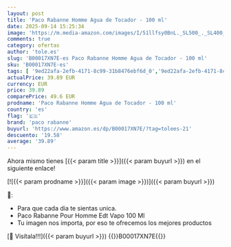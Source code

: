 ```yaml
---
layout: post
title: 'Paco Rabanne Homme Agua de Tocador - 100 ml'
date: 2025-09-14 15:25:34
image: 'https://m.media-amazon.com/images/I/51llfsy0BnL._SL500_._SL400_.jpg'
comments: true
category: ofertas
author: 'tole.es'
slug: 'B00017XN7E-es Paco Rabanne Homme Agua de Tocador - 100 ml'
sku: 'B00017XN7E-es'
tags: [ '9ed22afa-2efb-4171-8c99-31b8476ebf6d_0','9ed22afa-2efb-4171-8c99-31b8476ebf6d_5001','Agua de tocador para hombres','Arborist Merchandising Root','Belleza','Fragancias para hombres','Perfumes y fragancias','Self Service','Special Features Stores','Top Brands Beauty Fragrances','Top Brands Beauty Selection','Top Brands Perfumes Selection','agua','de','paco rabanne','tocador','🇪🇸', ]
actualPrice: 39.89 EUR
currency: EUR
price: 39.89
comparePrice: 49.6 EUR
prodname: 'Paco Rabanne Homme Agua de Tocador - 100 ml'
country: 'es'
flag: '🇪🇸'
brand: 'paco rabanne'
buyurl: 'https://www.amazon.es/dp/B00017XN7E/?tag=tolees-21'
descuento: '19.58'
average: '39.89'
---
```


Ahora mismo tienes [{{< param title >}}]({{< param buyurl >}}) en el siguiente enlace!

[![{{< param prodname >}}]({{< param image >}})]({{< param buyurl >}})

🔎:

- Para que cada dia te sientas unica.
- Paco Rabanne Pour Homme Edt Vapo 100 Ml
- Tu imagen nos importa, por eso te ofrecemos los mejores productos

[🛒 Visítala!!!]({{< param buyurl >}})
{{<world>}}B00017XN7E{{</world>}}
